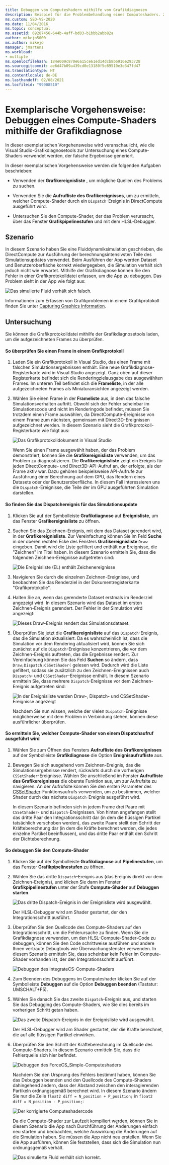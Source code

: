 ```yaml
---
title: Debuggen von Computeshadern mithilfe von Grafikdiagnosen
description: Beispiel für die Problembehandlung eines Computeshaders. Zeigt die Grafikereignisliste, den Aufrufstapel des Grafikereignisses und Stufen der Grafikpipeline.
ms.custom: SEO-VS-2020
ms.date: 11/04/2016
ms.topic: conceptual
ms.assetid: 69287456-644b-4aff-bd03-b1bbb2abb82a
author: mikejo5000
ms.author: mikejo
manager: jmartens
ms.workload:
- multiple
ms.openlocfilehash: 184e009c870e6a15ce61ed14dcb8b6916e293728
ms.sourcegitcommit: ae6d47b09a439cd0e13180f5e89510e3e347fd47
ms.translationtype: HT
ms.contentlocale: de-DE
ms.lasthandoff: 02/08/2021
ms.locfileid: "99908510"
---
```

# <a name="walkthrough-using-graphics-diagnostics-to-debug-a-compute-shader"></a>Exemplarische Vorgehensweise: Debuggen eines Compute-Shaders mithilfe der Grafikdiagnose
In dieser exemplarischen Vorgehensweise wird veranschaulicht, wie die Visual Studio-Grafikdiagnosetools zur Untersuchung eines Compute-Shaders verwendet werden, der falsche Ergebnisse generiert.

 In dieser exemplarischen Vorgehensweise werden die folgenden Aufgaben beschrieben:

- Verwenden der **Grafikereignisliste** , um mögliche Quellen des Problems zu suchen.

- Verwenden Sie die **Aufrufliste des Grafikereignisses**, um zu ermitteln, welcher Compute-Shader durch ein `Dispatch`-Ereignis in DirectCompute ausgeführt wird.

- Untersuchen Sie den Compute-Shader, der das Problem verursacht, über das Fenster **Grafikpipelinestufen** und mit dem HLSL-Debugger.

## <a name="scenario"></a>Szenario
 In diesem Szenario haben Sie eine Fluiddynamiksimulation geschrieben, die DirectCompute zur Ausführung der berechnungsintensivsten Teile des Simulationsupdates verwendet. Beim Ausführen der App werden Dataset und Benutzeroberfläche korrekt wiedergegeben, die Simulation verhält sich jedoch nicht wie erwartet. Mithilfe der Grafikdiagnose können Sie den Fehler in einer Grafikprotokolldatei erfassen, um die App zu debuggen. Das Problem sieht in der App wie folgt aus:

 ![Das simulierte Fluid verhält sich falsch.](media/gfx_diag_demo_compute_shader_fluid_problem.png "gfx_diag_demo_compute_shader_fluid_problem")

 Informationen zum Erfassen von Grafikproblemen in einem Grafikprotokoll finden Sie unter [Capturing Graphics Information](capturing-graphics-information.md).

## <a name="investigation"></a>Untersuchung
 Sie können die Grafikprotokolldatei mithilfe der Grafikdiagnosetools laden, um die aufgezeichneten Frames zu überprüfen.

#### <a name="to-examine-a-frame-in-a-graphics-log"></a>So überprüfen Sie einen Frame in einem Grafikprotokoll

1. Laden Sie ein Grafikprotokoll in Visual Studio, das einen Frame mit falschen Simulationsergebnissen enthält. Eine neue Grafikdiagnose-Registerkarte wird in Visual Studio angezeigt. Ganz oben auf dieser Registerkarte befindet sich die Renderingzielausgabe des ausgewählten Frames. Im unteren Teil befindet sich die **Frameliste**, in der alle aufgezeichneten Frames als Miniaturansichten angezeigt werden.

2. Wählen Sie einen Frame in der **Frameliste** aus, in dem das falsche Simulationsverhalten auftritt. Obwohl sich der Fehler scheinbar im Simulationscode und nicht im Renderingode befindet, müssen Sie trotzdem einen Frame auswählen, da DirectCompute-Ereignisse von einem Frame zum nächsten, gemeinsam mit Direct3D-Ereignissen aufgezeichnet werden. In diesem Szenario sieht die Grafikprotokoll-Registerkarte wie folgt aus:

    ![Das Grafikprotokolldokument in Visual Studio](media/gfx_diag_demo_compute_shader_fluid_step_1.png "gfx_diag_demo_compute_shader_fluid_step_1")

   Wenn Sie einen Frame ausgewählt haben, der das Problem demonstriert, können Sie die **Grafikereignisliste** verwenden, um das Problem zu diagnostizieren. Die **Grafikereignisliste** zeigt ein Ereignis für jeden DirectCompute- und Direct3D-API-Aufruf an, der erfolgte, als der Frame aktiv war. Dazu gehören beispielsweise API-Aufrufe zur Ausführung einer Berechnung auf dem GPU, das Rendern eines Datasets oder der Benutzeroberfläche. In diesem Fall interessieren uns die `Dispatch`-Ereignisse, die Teile der im GPU ausgeführten Simulation darstellen.

#### <a name="to-find-the-dispatch-event-for-the-simulation-update"></a>So finden Sie das Dispatchereignis für das Simulationsupdate

1. Klicken Sie auf der Symbolleiste **Grafikdiagnose** auf **Ereignisliste**, um das Fenster **Grafikereignisliste** zu öffnen.

2. Suchen Sie das Zeichnen-Ereignis, mit dem das Dataset gerendert wird, in der **Grafikereignisliste**. Zur Vereinfachung können Sie im Feld **Suche** in der oberen rechten Ecke des Fensters **Grafikereignisliste** `Draw` eingeben. Damit wird die Liste gefiltert und enthält nur Ereignisse, die "Zeichnen" im Titel haben. In diesem Szenario ermitteln Sie, dass die folgenden Zeichnen-Ereignisse aufgetreten sind:

    ![Die Ereignisliste &#40;EL&#41; enthält Zeichenereignisse](media/gfx_diag_demo_compute_shader_fluid_step_2.png "gfx_diag_demo_compute_shader_fluid_step_2")

3. Navigieren Sie durch die einzelnen Zeichnen-Ereignisse, und beobachten Sie das Renderziel in der Dokumentregisterkarte "Grafikprotokolle".

4. Halten Sie an, wenn das gerenderte Dataset erstmals im Renderziel angezeigt wird. In diesem Szenario wird das Dataset im ersten Zeichnen-Ereignis gerendert. Der Fehler in der Simulation wird angezeigt:

    ![Dieses Draw-Ereignis rendert das Simulationsdataset.](media/gfx_diag_demo_compute_shader_fluid_step_3.png "gfx_diag_demo_compute_shader_fluid_step_3")

5. Überprüfen Sie jetzt die **Grafikereignisliste** auf das `Dispatch`-Ereignis, das die Simulation aktualisiert. Da es wahrscheinlich ist, dass die Simulation vor dem Rendering aktualisiert wird, können Sie sich zunächst auf die `Dispatch`-Ereignisse konzentrieren, die vor dem Zeichnen-Ereignis auftreten, das die Ergebnisse rendert. Zur Vereinfachung können Sie das Feld **Suchen** so ändern, dass `Draw;Dispatch;CSSetShader(` gelesen wird. Dadurch wird die Liste gefiltert, sodass sie zusätzlich zu den Zeichnen-Ereignissen auch `Dispatch`- und `CSSetShader`-Ereignisse enthält. In diesem Szenario ermitteln Sie, dass mehrere `Dispatch`-Ereignisse vor dem Zeichnen-Ereignis aufgetreten sind:

    ![In der Ereignisliste werden Draw-, Dispatch- und CSSetShader-Ereignisse angezeigt](media/gfx_diag_demo_compute_shader_fluid_step_4.png "gfx_diag_demo_compute_shader_fluid_step_4")

   Nachdem Sie nun wissen, welche der vielen `Dispatch`-Ereignisse möglicherweise mit dem Problem in Verbindung stehen, können diese ausführlicher überprüfen.

#### <a name="to-determine-which-compute-shader-a-dispatch-call-executes"></a>So ermitteln Sie, welcher Compute-Shader von einem Dispatchaufruf ausgeführt wird

1. Wählen Sie zum Öffnen des Fensters **Aufrufliste des Grafikereignisses** auf der Symbolleiste **Grafikdiagnose** die Option **Ereignisaufrufliste** aus.

2. Bewegen Sie sich ausgehend vom Zeichnen-Ereignis, das die Simulationsergebnisse rendert, rückwärts durch die vorherigen `CSSetShader`-Ereignisse. Wählen Sie anschließend im Fenster **Aufrufliste des Grafikereignisses** die oberste Funktion aus, um zur Aufrufsite zu navigieren. An der Aufrufsite können Sie den ersten Parameter des [CSSetShader](/windows/desktop/api/d3d11/nf-d3d11-id3d11devicecontext-cssetshader)-Funktionsaufrufs verwenden, um zu bestimmen, welcher Shader durch das nächste `Dispatch`-Ereignis ausgeführt wird.

   In diesem Szenario befinden sich in jedem Frame drei Paare mit `CSSetShader`- und `Dispatch`-Ereignissen. Von hinten angefangen stellt das dritte Paar den Integrationsschritt dar (in dem die flüssigen Partikel tatsächlich verschoben werden), das zweite Paare stellt den Schritt der Kräfteberechnung dar (in dem die Kräfte berechnet werden, die jedes einzelne Partikel beeinflussen), und das dritte Paar enthält den Schritt der Dichteberechnung.

#### <a name="to-debug-the-compute-shader"></a>So debuggen Sie den Compute-Shader

1. Klicken Sie auf der Symbolleiste **Grafikdiagnose** auf **Pipelinestufen**, um das Fenster **Grafikpipelinestufen** zu öffnen.

2. Wählen Sie das dritte `Dispatch`-Ereignis aus (das Ereignis direkt vor dem Zeichnen-Ereignis), und klicken Sie dann im Fenster **Grafikpipelinestufen** unter der Stufe **Compute-Shader** auf **Debuggen starten**.

    ![Das dritte Dispatch-Ereignis in der Ereignisliste wird ausgewählt.](media/gfx_diag_demo_compute_shader_fluid_step_6.png "gfx_diag_demo_compute_shader_fluid_step_6")

    Der HLSL-Debugger wird am Shader gestartet, der den Integrationsschritt ausführt.

3. Überprüfen Sie den Quellcode des Compute-Shaders auf den Integrationsschritt, um die Fehlerursache zu finden. Wenn Sie die Grafikdiagnose verwenden, um den HLSL-Compute-Shader-Code zu debuggen, können Sie den Code schrittweise ausführen und andere Ihnen vertraute Debugtools wie Überwachungsfenster verwenden. In diesem Szenario ermitteln Sie, dass scheinbar kein Fehler im Compute-Shader vorhanden ist, der den Integrationsschritt ausführt.

    ![Debuggen des IntegrateCS-Compute-Shaders](media/gfx_diag_demo_compute_shader_fluid_step_7.png "gfx_diag_demo_compute_shader_fluid_step_7")

4. Zum Beenden des Debuggens im Computeshader klicken Sie auf der Symbolleiste **Debuggen** auf die Option **Debuggen beenden** (Tastatur: UMSCHALT+F5).

5. Wählen Sie danach Sie das zweite `Dispatch`-Ereignis aus, und starten Sie das Debugging des Compute-Shaders, wie Sie dies bereits im vorherigen Schritt getan haben.

    ![Das zweite Dispatch-Ereignis in der Ereignisliste wird ausgewählt.](media/gfx_diag_demo_compute_shader_fluid_step_8.png "gfx_diag_demo_compute_shader_fluid_step_8")

    Der HLSL-Debugger wird am Shader gestartet, der die Kräfte berechnet, die auf alle flüssigen Partikel einwirken.

6. Überprüfen Sie den Schritt der Kräfteberechnung im Quellcode des Compute-Shaders. In diesem Szenario ermitteln Sie, dass die Fehlerquelle sich hier befindet.

    ![Debuggen des ForceCS&#95;Simple-Computeshaders](media/gfx_diag_demo_compute_shader_fluid_step_9.png "gfx_diag_demo_compute_shader_fluid_step_9")

   Nachdem Sie den Ursprung des Fehlers bestimmt haben, können Sie das Debuggen beenden und den Quellcode des Compute-Shaders dahingehend ändern, dass der Abstand zwischen den interagierenden Partikeln ordnungsgemäß berechnet wird. In diesem Szenario ändern Sie nur die Zeile `float2 diff = N_position + P_position;` in `float2 diff = N_position - P_position;`:

   ![Der korrigierte Computeshadercode](media/gfx_diag_demo_compute_shader_fluid_step_10.png "gfx_diag_demo_compute_shader_fluid_step_10")

   Da die Compute-Shader zur Laufzeit kompiliert werden, können Sie in diesem Szenario die App nach Durchführung der Änderungen einfach neu starten und beobachten, welche Auswirkung die Änderungen auf die Simulation haben. Sie müssen die App nicht neu erstellen. Wenn Sie die App ausführen, können Sie feststellen, dass sich die Simulation nun ordnungsgemäß verhält.

   ![Das simulierte Fluid verhält sich korrekt.](media/gfx_diag_demo_compute_shader_fluid_resolution.png "gfx_diag_demo_compute_shader_fluid_resolution")